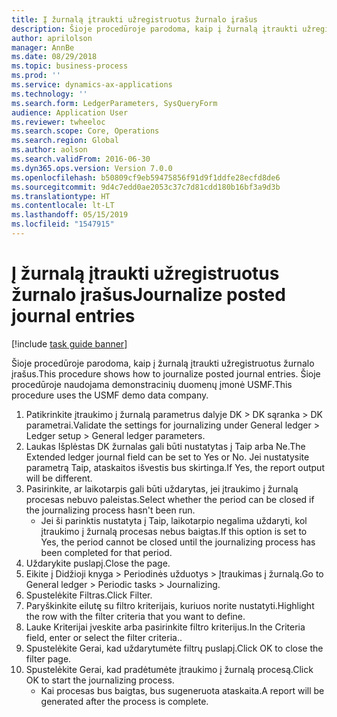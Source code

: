 ```yaml
---
title: Į žurnalą įtraukti užregistruotus žurnalo įrašus
description: Šioje procedūroje parodoma, kaip į žurnalą įtraukti užregistruotus žurnalo įrašus.
author: aprilolson
manager: AnnBe
ms.date: 08/29/2018
ms.topic: business-process
ms.prod: ''
ms.service: dynamics-ax-applications
ms.technology: ''
ms.search.form: LedgerParameters, SysQueryForm
audience: Application User
ms.reviewer: twheeloc
ms.search.scope: Core, Operations
ms.search.region: Global
ms.author: aolson
ms.search.validFrom: 2016-06-30
ms.dyn365.ops.version: Version 7.0.0
ms.openlocfilehash: b50809cf9eb59475856f91d9f1ddfe28ecfd8de6
ms.sourcegitcommit: 9d4c7edd0ae2053c37c7d81cdd180b16bf3a9d3b
ms.translationtype: HT
ms.contentlocale: lt-LT
ms.lasthandoff: 05/15/2019
ms.locfileid: "1547915"
---
```

# <a name="journalize-posted-journal-entries"></a><span data-ttu-id="f63ed-103">Į žurnalą įtraukti užregistruotus žurnalo įrašus</span><span class="sxs-lookup"><span data-stu-id="f63ed-103">Journalize posted journal entries</span></span>

[!include [task guide banner](../../includes/task-guide-banner.md)]

<span data-ttu-id="f63ed-104">Šioje procedūroje parodoma, kaip į žurnalą įtraukti užregistruotus žurnalo įrašus.</span><span class="sxs-lookup"><span data-stu-id="f63ed-104">This procedure shows how to journalize posted journal entries.</span></span> <span data-ttu-id="f63ed-105">Šioje procedūroje naudojama demonstracinių duomenų įmonė USMF.</span><span class="sxs-lookup"><span data-stu-id="f63ed-105">This procedure uses the USMF demo data company.</span></span>

1. <span data-ttu-id="f63ed-106">Patikrinkite įtraukimo į žurnalą parametrus dalyje DK > DK sąranka > DK parametrai.</span><span class="sxs-lookup"><span data-stu-id="f63ed-106">Validate the settings for journalizing under General ledger > Ledger setup > General ledger parameters.</span></span>
2. <span data-ttu-id="f63ed-107">Laukas Išplėstas DK žurnalas gali būti nustatytas į Taip arba Ne.</span><span class="sxs-lookup"><span data-stu-id="f63ed-107">The Extended ledger journal field can be set to Yes or No.</span></span> <span data-ttu-id="f63ed-108">Jei nustatysite parametrą Taip, ataskaitos išvestis bus skirtinga.</span><span class="sxs-lookup"><span data-stu-id="f63ed-108">If Yes, the report output will be different.</span></span>
3. <span data-ttu-id="f63ed-109">Pasirinkite, ar laikotarpis gali būti uždarytas, jei įtraukimo į žurnalą procesas nebuvo paleistas.</span><span class="sxs-lookup"><span data-stu-id="f63ed-109">Select whether the period can be closed if the journalizing process hasn't been run.</span></span>
    * <span data-ttu-id="f63ed-110">Jei ši parinktis nustatyta į Taip, laikotarpio negalima uždaryti, kol įtraukimo į žurnalą procesas nebus baigtas.</span><span class="sxs-lookup"><span data-stu-id="f63ed-110">If this option is set to Yes, the period cannot be closed until the journalizing process has been completed for that period.</span></span>  
4. <span data-ttu-id="f63ed-111">Uždarykite puslapį.</span><span class="sxs-lookup"><span data-stu-id="f63ed-111">Close the page.</span></span>
5. <span data-ttu-id="f63ed-112">Eikite į Didžioji knyga > Periodinės užduotys > Įtraukimas į žurnalą.</span><span class="sxs-lookup"><span data-stu-id="f63ed-112">Go to General ledger > Periodic tasks > Journalizing.</span></span>
6. <span data-ttu-id="f63ed-113">Spustelėkite Filtras.</span><span class="sxs-lookup"><span data-stu-id="f63ed-113">Click Filter.</span></span>
7. <span data-ttu-id="f63ed-114">Paryškinkite eilutę su filtro kriterijais, kuriuos norite nustatyti.</span><span class="sxs-lookup"><span data-stu-id="f63ed-114">Highlight the row with the filter criteria that you want to define.</span></span>
8. <span data-ttu-id="f63ed-115">Lauke Kriterijai įveskite arba pasirinkite filtro kriterijus.</span><span class="sxs-lookup"><span data-stu-id="f63ed-115">In the Criteria field, enter or select the filter criteria..</span></span>
9. <span data-ttu-id="f63ed-116">Spustelėkite Gerai, kad uždarytumėte filtrų puslapį.</span><span class="sxs-lookup"><span data-stu-id="f63ed-116">Click OK to close the filter page.</span></span>
10. <span data-ttu-id="f63ed-117">Spustelėkite Gerai, kad pradėtumėte įtraukimo į žurnalą procesą.</span><span class="sxs-lookup"><span data-stu-id="f63ed-117">Click OK to start the journalizing process.</span></span>
    * <span data-ttu-id="f63ed-118">Kai procesas bus baigtas, bus sugeneruota ataskaita.</span><span class="sxs-lookup"><span data-stu-id="f63ed-118">A report will be generated after the process is complete.</span></span>  

